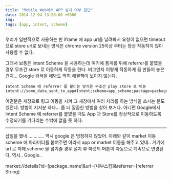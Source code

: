 ```yaml
---
title: "Mobile Web에서 APP 설치 여부 판단"
date: 2014-12-04 13:58:00 +0300
img:  
tags: [app, intent, scheme]
---
```


우리가 일반적으로 사용하는 빈 iframe 에 app url을 날려봐서 요청이 없으면 timeout 으로 store url로 보내는 방식은
chrome version 25이상 부터는 정상 작동하지 않아 사용할 수 없다.

그래서 보통은 intent Scheme 을 사용하는데
여기에 통계를 위해 referrer를 붙였을 경우 무조건 store 로 이동하게 작동을 한다.
버그인지 이렇게 작동하게 끔 만들어 놓은건지...
Google 검색을 해봐도 딱히 해결책이 보이지 않는다.

```
Intent Scheme 에 referrer 를 붙이는 방식은 무조건 play store 로 이동
intent://some_data_sent_to_app#Intent;scheme=app_scheme;package=package_name&referrer=referrer_string;end
```

어떤분은 새창으로 링크 이동을 시켜 그 새창에서 여러 처리를 하는 방식을 쓰시는 분도 있던데.
방법이 지저분 하다...
좀 더 깔끔한 방법을 찾아 보거나. 아니면 Google에서 Intent Scheme 에 referrer를 붙였을 때도
App 과 Store를 정상적으로 이동하도록 수정되기를 기다리는 수밖에 없을 듯 하다.
 
-----------------------------------------------------------------------
삽질을 했네.............
역시 google 은 멍청하지 않았어.
아래와 같이 market 이동 scheme 에 파라미터를 붙여주면
아라서 app or market 이동을 해주고 있네..
거기에 url 로 자체 scheme 을 넘겨줄 경우 설치 후 마켓의 머튼이 자동으로 계속으로 변경된다.
역시.. Google..

market://details?id=[package_name]&url=[내부스킴]&referrer=[referrer String]